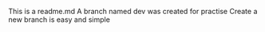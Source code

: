 This is a readme.md
A branch named dev was created for practise
Create a new branch is easy and simple

